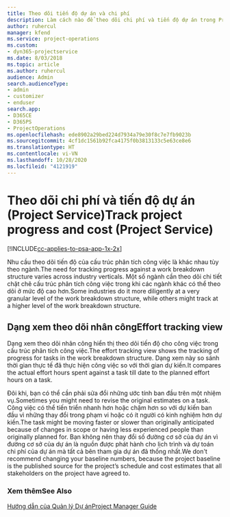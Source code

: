 ```yaml
---
title: Theo dõi tiến độ dự án và chi phí
description: Làm cách nào để theo dõi chi phí và tiến độ dự án trong Project Service
author: ruhercul
manager: kfend
ms.service: project-operations
ms.custom:
- dyn365-projectservice
ms.date: 8/03/2018
ms.topic: article
ms.author: ruhercul
audience: Admin
search.audienceType:
- admin
- customizer
- enduser
search.app:
- D365CE
- D365PS
- ProjectOperations
ms.openlocfilehash: ede8902a29bed224d7934a79e30f8c7e7fb9023b
ms.sourcegitcommit: 4cf1dc1561b92fca4175f0b3813133c5e63ce8e6
ms.translationtype: HT
ms.contentlocale: vi-VN
ms.lasthandoff: 10/28/2020
ms.locfileid: "4121919"
---
```

# <a name="track-project-progress-and-cost-project-service"></a><span data-ttu-id="ad851-103">Theo dõi chi phí và tiến độ dự án (Project Service)</span><span class="sxs-lookup"><span data-stu-id="ad851-103">Track project progress and cost (Project Service)</span></span>

[!INCLUDE[cc-applies-to-psa-app-1x-2x](../includes/cc-applies-to-psa-app-1x-2x.md)]

<span data-ttu-id="ad851-104">Nhu cầu theo dõi tiến độ của cấu trúc phân tích công việc là khác nhau tùy theo ngành.</span><span class="sxs-lookup"><span data-stu-id="ad851-104">The need for tracking progress against a work breakdown structure varies across industry verticals.</span></span> <span data-ttu-id="ad851-105">Một số ngành cần theo dõi chi tiết chặt chẽ cấu trúc phân tích công việc trong khi các ngành khác có thể theo dõi ở mức độ cao hơn.</span><span class="sxs-lookup"><span data-stu-id="ad851-105">Some industries do it more diligently at a very granular level of the work breakdown structure, while others might track at a higher level of the work breakdown structure.</span></span>  
  
## <a name="effort-tracking-view"></a><span data-ttu-id="ad851-106">Dạng xem theo dõi nhân công</span><span class="sxs-lookup"><span data-stu-id="ad851-106">Effort tracking view</span></span>  
<span data-ttu-id="ad851-107">Dạng xem theo dõi nhân công hiển thị theo dõi tiến độ cho công việc trong cấu trúc phân tích công việc.</span><span class="sxs-lookup"><span data-stu-id="ad851-107">The effort tracking view shows the tracking of progress for tasks in the work breakdown structure.</span></span> <span data-ttu-id="ad851-108">Dạng xem này so sánh thời gian thực tế đã thực hiện công việc so với thời gian dự kiến.</span><span class="sxs-lookup"><span data-stu-id="ad851-108">It compares the actual effort hours spent against a task till date to the planned effort hours on a task.</span></span>  
  
<span data-ttu-id="ad851-109">Đôi khi, bạn có thể cần phải sửa đổi những ước tính ban đầu trên một nhiệm vụ.</span><span class="sxs-lookup"><span data-stu-id="ad851-109">Sometimes you might need to revise the original estimates on a task.</span></span> <span data-ttu-id="ad851-110">Công việc có thể tiến triển nhanh hơn hoặc chậm hơn so với dự kiến ban đầu vì những thay đổi trong phạm vi hoặc có ít người có kinh nghiệm hơn dự kiến.</span><span class="sxs-lookup"><span data-stu-id="ad851-110">The task might be moving faster or slower than originally anticipated because of changes in scope or having less experienced people than originally planned for.</span></span> <span data-ttu-id="ad851-111">Bạn không nên thay đổi số đường cơ sở của dự án vì đường cơ sở của dự án là nguồn được phát hành cho lịch trình và dự toán chi phí của dự án mà tất cả bên tham gia dự án đã thống nhất.</span><span class="sxs-lookup"><span data-stu-id="ad851-111">We don't recommend changing your baseline numbers, because the project baseline is the published source for the project’s schedule and cost estimates that all stakeholders on the project have agreed to.</span></span>  
  
### <a name="see-also"></a><span data-ttu-id="ad851-112">Xem thêm</span><span class="sxs-lookup"><span data-stu-id="ad851-112">See Also</span></span>  
 [<span data-ttu-id="ad851-113">Hướng dẫn của Quản lý Dự án</span><span class="sxs-lookup"><span data-stu-id="ad851-113">Project Manager Guide</span></span>](../psa/project-manager-guide.md)
